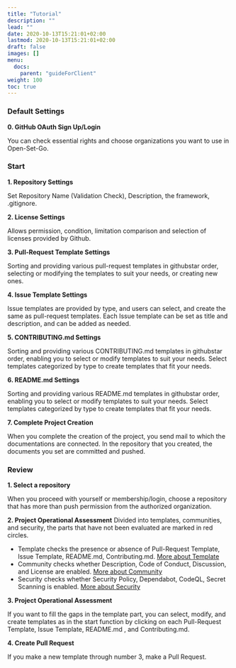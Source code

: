 ```yaml
---
title: "Tutorial"
description: ""
lead: ""
date: 2020-10-13T15:21:01+02:00
lastmod: 2020-10-13T15:21:01+02:00
draft: false
images: []
menu:
  docs:
    parent: "guideForClient"
weight: 100
toc: true
---
```

### Default Settings
**0. GitHub OAuth Sign Up/Login**

You can check essential rights and choose organizations you want to use in Open-Set-Go.

### Start
**1. Repository Settings**

Set Repository Name (Validation Check), Description, the framework, .gitignore.

**2. License Settings**

Allows permission, condition, limitation comparison and selection of licenses provided by Github.

**3. Pull-Request Template Settings**

Sorting and providing various pull-request templates in githubstar order, selecting or modifying the templates to suit your needs, or creating new ones.

**4. Issue Template Settings**

Issue templates are provided by type, and users can select, and create the same as pull-request templates. Each Issue template can be set as title and description, and can be added as needed.

**5. CONTRIBUTING.md Settings**

Sorting and providing various CONTRIBUTING.md templates in githubstar order, enabling you to select or modify templates to suit your needs. Select templates categorized by type to create templates that fit your needs.

**6. README.md Settings**

Sorting and providing various README.md templates in githubstar order, enabling you to select or modify templates to suit your needs. Select templates categorized by type to create templates that fit your needs.

**7. Complete Project Creation**

When you complete the creation of the project, you send mail to which the documentations are connected.
In the repository that you created, the documents you set are committed and pushed.

### Review
**1. Select a repository**

When you proceed with yourself or membership/login, choose a repository that has more than push permission from the authorized organization.

**2. Project Operational Assessment**
Divided into templates, communities, and security, the parts that have not been evaluated are marked in red circles.

- Template checks the presence or absence of Pull-Request Template, Issue Template, README.md, Contributing.md. [More about Template](https://docs.open-set-go.com/docs/guideForClient/abouttemplate/)
- Community checks whether Description, Code of Conduct, Discussion, and License are enabled. [More about Community](https://docs.open-set-go.com/docs/guideForClient/aboutcommunity/)
- Security checks whether Security Policy, Dependabot, CodeQL, Secret Scanning is enabled. [More about Security](https://docs.open-set-go.com/docs/guideForClient/aboutsecurity/)

**3. Project Operational Assessment**

If you want to fill the gaps in the template part, you can select, modify, and create templates as in the start function by clicking on each Pull-Request Template, Issue Template, README.md , and Contributing.md.

**4. Create Pull Request**

If you make a new template through number 3, make a Pull Request.
